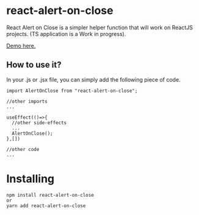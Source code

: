 # react-alert-on-close

React Alert on Close is a simpler helper function that will work on ReactJS projects. (TS application is a Work in progress).

[Demo here.](https://divyaswormakai.github.io/react-alert-on-close-demo/)

## How to use it?

In your .js or .jsx file, you can simply add the following piece of code.

```
import AlertOnClose from "react-alert-on-close";

//other imports
...

useEffect(()=>{
  //other side-effects
  ...
  AlertOnClose();
},[])

//other code
...
```

# Installing

```
npm install react-alert-on-close
or
yarn add react-alert-on-close
```
